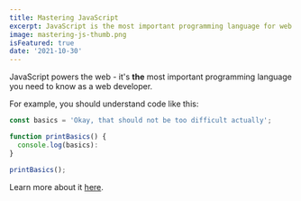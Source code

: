 ```yaml
---
title: Mastering JavaScript
excerpt: JavaScript is the most important programming language for web development. You probably don't know it well enough!
image: mastering-js-thumb.png
isFeatured: true
date: '2021-10-30'
---
```


JavaScript powers the web - it's **the** most important programming language you need to know as a web developer.

For example, you should understand code like this:

```js
const basics = 'Okay, that should not be too difficult actually';

function printBasics() {
  console.log(basics):
}

printBasics();
```

Learn more about it [here](https://academind.com).

